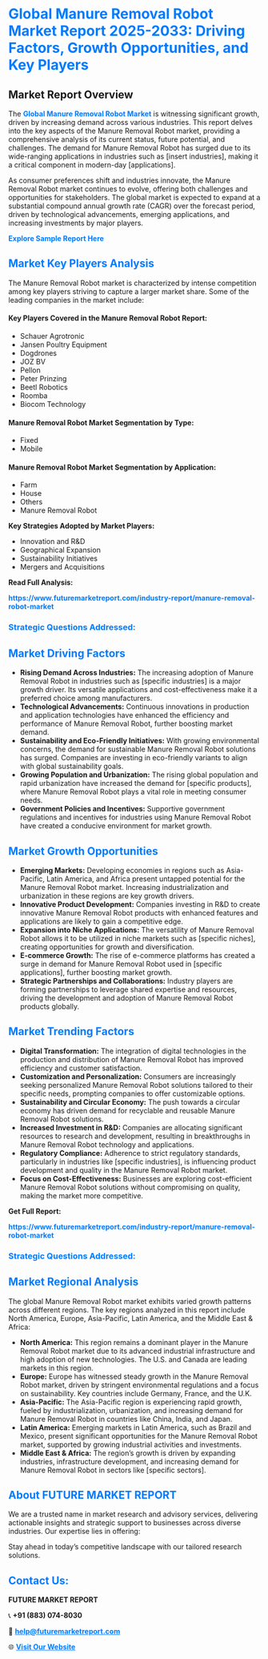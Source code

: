 <h1 style="color: #007BFF;">Global Manure Removal Robot Market Report 2025-2033: Driving Factors, Growth Opportunities, and Key Players</h1>

<section id="overview">
<h2>Market Report Overview</h2>
<p>The <a href="https://www.futuremarketreport.com/industry-report/manure-removal-robot-market" style="color: #007BFF; text-decoration: none;"><strong>Global Manure Removal Robot Market</strong></a> is witnessing significant growth, driven by increasing demand across various industries. This report delves into the key aspects of the Manure Removal Robot market, providing a comprehensive analysis of its current status, future potential, and challenges. The demand for Manure Removal Robot has surged due to its wide-ranging applications in industries such as [insert industries], making it a critical component in modern-day [applications].</p>
<p>As consumer preferences shift and industries innovate, the Manure Removal Robot market continues to evolve, offering both challenges and opportunities for stakeholders. The global market is expected to expand at a substantial compound annual growth rate (CAGR) over the forecast period, driven by technological advancements, emerging applications, and increasing investments by major players.</p>
</section>

<section id="overview">
<p><a href="https://www.futuremarketreport.com/request-sample/reportId=124569" style="color: #007BFF; text-decoration: none;"><strong>Explore Sample Report Here</strong></a></p>
</section>

<section id="key-players">
<h2 style="color: #007BFF;">Market Key Players Analysis</h2>
<p>The Manure Removal Robot market is characterized by intense competition among key players striving to capture a larger market share. Some of the leading companies in the market include:</p>
<h4>Key Players Covered in the Manure Removal Robot Report:</h4>
<ul><li>Schauer Agrotronic</li><li>Jansen Poultry Equipment</li><li>Dogdrones</li><li>JOZ BV</li><li>Pellon</li><li>Peter Prinzing</li><li>Beetl Robotics</li><li>Roomba</li><li>Biocom Technology</li></ul>
<h4>Manure Removal Robot Market Segmentation by Type:</h4>
<ul><li>Fixed</li><li>Mobile</li></ul>

<h4>Manure Removal Robot Market Segmentation by Application:</h4>
<ul><li>Farm</li><li>House</li><li>Others</li><li>Manure Removal Robot</li></ul>
<p><strong>Key Strategies Adopted by Market Players:</strong></p>
<ul>
<li>Innovation and R&D</li>
<li>Geographical Expansion</li>
<li>Sustainability Initiatives</li>
<li>Mergers and Acquisitions</li>
</ul>
</section>

<section>
<p><strong>Read Full Analysis: </strong></p><a href="https://www.futuremarketreport.com/industry-report/manure-removal-robot-market" style="color: #007BFF; text-decoration: none;"><strong>https://www.futuremarketreport.com/industry-report/manure-removal-robot-market</strong></a>
<h3 style="color: #007BFF;">Strategic Questions Addressed:</h3>
</section>

<section id="driving-factors">
<h2 style="color: #007BFF;">Market Driving Factors</h2>
<ul>
<li><strong>Rising Demand Across Industries:</strong> The increasing adoption of Manure Removal Robot in industries such as [specific industries] is a major growth driver. Its versatile applications and cost-effectiveness make it a preferred choice among manufacturers.</li>
<li><strong>Technological Advancements:</strong> Continuous innovations in production and application technologies have enhanced the efficiency and performance of Manure Removal Robot, further boosting market demand.</li>
<li><strong>Sustainability and Eco-Friendly Initiatives:</strong> With growing environmental concerns, the demand for sustainable Manure Removal Robot solutions has surged. Companies are investing in eco-friendly variants to align with global sustainability goals.</li>
<li><strong>Growing Population and Urbanization:</strong> The rising global population and rapid urbanization have increased the demand for [specific products], where Manure Removal Robot plays a vital role in meeting consumer needs.</li>
<li><strong>Government Policies and Incentives:</strong> Supportive government regulations and incentives for industries using Manure Removal Robot have created a conducive environment for market growth.</li>
</ul>
</section>

<section id="growth-opportunities">
<h2 style="color: #007BFF;">Market Growth Opportunities</h2>
<ul>
<li><strong>Emerging Markets:</strong> Developing economies in regions such as Asia-Pacific, Latin America, and Africa present untapped potential for the Manure Removal Robot market. Increasing industrialization and urbanization in these regions are key growth drivers.</li>
<li><strong>Innovative Product Development:</strong> Companies investing in R&D to create innovative Manure Removal Robot products with enhanced features and applications are likely to gain a competitive edge.</li>
<li><strong>Expansion into Niche Applications:</strong> The versatility of Manure Removal Robot allows it to be utilized in niche markets such as [specific niches], creating opportunities for growth and diversification.</li>
<li><strong>E-commerce Growth:</strong> The rise of e-commerce platforms has created a surge in demand for Manure Removal Robot used in [specific applications], further boosting market growth.</li>
<li><strong>Strategic Partnerships and Collaborations:</strong> Industry players are forming partnerships to leverage shared expertise and resources, driving the development and adoption of Manure Removal Robot products globally.</li>
</ul>
</section>

<section id="trending-factors">
<h2 style="color: #007BFF;">Market Trending Factors</h2>
<ul>
<li><strong>Digital Transformation:</strong> The integration of digital technologies in the production and distribution of Manure Removal Robot has improved efficiency and customer satisfaction.</li>
<li><strong>Customization and Personalization:</strong> Consumers are increasingly seeking personalized Manure Removal Robot solutions tailored to their specific needs, prompting companies to offer customizable options.</li>
<li><strong>Sustainability and Circular Economy:</strong> The push towards a circular economy has driven demand for recyclable and reusable Manure Removal Robot solutions.</li>
<li><strong>Increased Investment in R&D:</strong> Companies are allocating significant resources to research and development, resulting in breakthroughs in Manure Removal Robot technology and applications.</li>
<li><strong>Regulatory Compliance:</strong> Adherence to strict regulatory standards, particularly in industries like [specific industries], is influencing product development and quality in the Manure Removal Robot market.</li>
<li><strong>Focus on Cost-Effectiveness:</strong> Businesses are exploring cost-efficient Manure Removal Robot solutions without compromising on quality, making the market more competitive.</li>
</ul>
</section>

<section>
<p><strong>Get Full Report: </strong></p><a href="https://www.futuremarketreport.com/industry-report/manure-removal-robot-market" style="color: #007BFF; text-decoration: none;"><strong>https://www.futuremarketreport.com/industry-report/manure-removal-robot-market</strong></a>
<h3 style="color: #007BFF;">Strategic Questions Addressed:</h3>
</section>


<section id="regional-analysis">
<h2 style="color: #007BFF;">Market Regional Analysis</h2>
<p>The global Manure Removal Robot market exhibits varied growth patterns across different regions. The key regions analyzed in this report include North America, Europe, Asia-Pacific, Latin America, and the Middle East & Africa:</p>
<ul>
<li><strong>North America:</strong> This region remains a dominant player in the Manure Removal Robot market due to its advanced industrial infrastructure and high adoption of new technologies. The U.S. and Canada are leading markets in this region.</li>
<li><strong>Europe:</strong> Europe has witnessed steady growth in the Manure Removal Robot market, driven by stringent environmental regulations and a focus on sustainability. Key countries include Germany, France, and the U.K.</li>
<li><strong>Asia-Pacific:</strong> The Asia-Pacific region is experiencing rapid growth, fueled by industrialization, urbanization, and increasing demand for Manure Removal Robot in countries like China, India, and Japan.</li>
<li><strong>Latin America:</strong> Emerging markets in Latin America, such as Brazil and Mexico, present significant opportunities for the Manure Removal Robot market, supported by growing industrial activities and investments.</li>
<li><strong>Middle East & Africa:</strong> The region’s growth is driven by expanding industries, infrastructure development, and increasing demand for Manure Removal Robot in sectors like [specific sectors].</li>
</ul>
</section>

<footer>
<h2 style="color: #007BFF;">About FUTURE MARKET REPORT</h2>
<p>We are a trusted name in market research and advisory services, delivering actionable insights and strategic support to businesses across diverse industries. Our expertise lies in offering:</p>

<p>Stay ahead in today’s competitive landscape with our tailored research solutions.</p>

<h2 style="color: #007BFF;">Contact Us:</h2>
<p><strong>FUTURE MARKET REPORT</strong></p>
<p>📞 <strong>+91 (883) 074-8030</strong></p>
<p>📧 <strong><a href="mailto:help@futuremarketreport.com" style="color: #007BFF;">help@futuremarketreport.com</a></strong></p>
<p>🌐 <strong><a href="https://www.futuremarketreport.com/" style="color: #007BFF;">Visit Our Website</a></strong></p>
</footer>